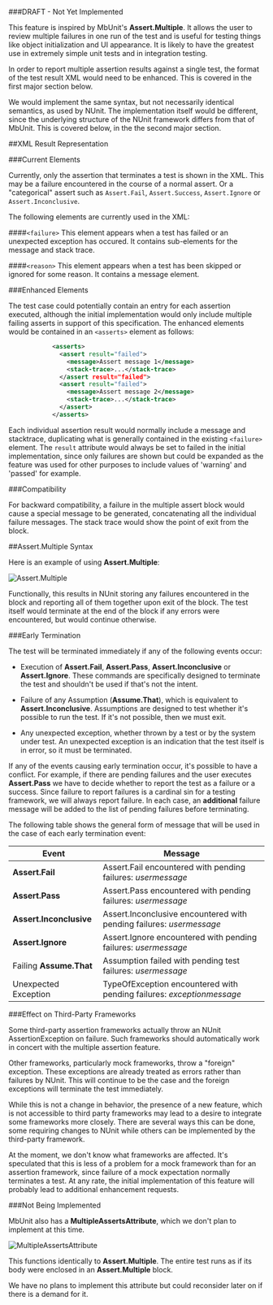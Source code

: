 ###DRAFT - Not Yet Implemented

This feature is inspired by MbUnit's **Assert.Multiple**. It allows the user to review multiple failures in one run of the test and is useful for testing things like object initialization and UI appearance. It is likely to have the greatest use in extremely simple unit tests and in integration testing.

In order to report multiple assertion results against a single test, the format of the test result XML would need to be enhanced. This  is covered in the first major section below.

We would implement the same syntax, but not necessarily identical semantics, as used by NUnit. The implementation itself would be different, since the underlying structure of the NUnit framework differs from that of MbUnit. This is covered below, in the the second major section.

##XML Result Representation

###Current Elements

Currently, only the assertion that terminates a test is shown in the XML. This may be a failure encountered in the course of a normal assert. Or a "categorical" assert such as `Assert.Fail`, `Assert.Success`, `Assert.Ignore` or `Assert.Inconclusive`.

The following elements are currently used in the XML:

####`<failure>`
This element appears when a test has failed or an unexpected exception has occured. It contains sub-elements for the message and stack trace.

####`<reason>`
This element appears when a test has been skipped or ignored for some reason. It contains a message element.

###Enhanced Elements

The test case could potentially contain an entry for each assertion executed, although the initial implementation would only include multiple failing asserts in support of this specification. The enhanced elements would be contained in an `<asserts>` element as follows:

```xml
            <asserts>
              <assert result="failed">
                <message>Assert message 1</message>
                <stack-trace>...</stack-trace>
              </assert result="failed">
              <assert result="failed">
                <message>Assert message 2</message>
                <stack-trace>...</stack-trace>
              </assert>
            </asserts>
```

Each individual assertion result would normally include a message and stacktrace, duplicating what is generally contained in the existing `<failure>` element. The `result` attribute would always be set to failed in the initial implementation, since only failures are shown but could be expanded as the feature was used for other purposes to include values of 'warning' and 'passed' for example.

###Compatibility

For backward compatibility, a failure in the multiple assert block would cause a special message to be generated, concatenating all the individual failure messages. The stack trace would show the point of exit from the block.

##Assert.Multiple Syntax

Here is an example of using **Assert.Multiple**:

![Assert.Multiple](https://cloud.githubusercontent.com/assets/8772586/5229921/014e331e-76e4-11e4-8f94-45a553b75faf.png)

Functionally, this results in NUnit storing any failures encountered in the block and reporting all of them together upon exit of the block. The test itself would terminate at the end of the block if any errors were encountered, but would continue otherwise.

###Early Termination

The test will be terminated immediately if any of the following events occur:

  * Execution of **Assert.Fail**, **Assert.Pass**, **Assert.Inconclusive** or **Assert.Ignore**. These commands are specifically designed to terminate the test and shouldn't be used if that's not the intent.

  * Failure of any Assumption (**Assume.That**), which is equivalent to **Assert.Inconclusive**. Assumptions are designed to test whether it's possible to run the test. If it's not possible, then we must exit.

  * Any unexpected exception, whether thrown by a test or by the system under test. An unexpected exception is an indication that the test itself is in error, so it must be terminated.

If any of  the events causing early termination occur, it's possible to have a conflict. For example, if there are pending failures and the user executes **Assert.Pass** we have to decide whether to report the test as a failure or a success. Since failure to report failures is a cardinal sin for a testing framework, we will always report failure. In each case, an **additional** failure message will be added to the list of pending failures before terminating.

The following table shows the general form of message that will be used in the case of each early termination event:

| Event | Message |
|-------|--------|
| **Assert.Fail**          | Assert.Fail encountered with pending failures: $usermessage$ |
| **Assert.Pass**          | Assert.Pass encountered with pending failures: $usermessage$ |
| **Assert.Inconclusive**  | Assert.Inconclusive encountered with pending failures: $usermessage$ |
| **Assert.Ignore**        | Assert.Ignore encountered with pending failures: $usermessage$ |
| Failing **Assume.That**  | Assumption failed with pending test failures: $usermessage$ |
| Unexpected Exception     | TypeOfException encountered with pending failures: $exceptionmessage$ |

###Effect on Third-Party Frameworks

Some third-party assertion frameworks actually throw an NUnit AssertionException on failure. Such frameworks should automatically work in concert with the multiple assertion feature.

Other frameworks, particularly mock frameworks, throw a "foreign" exception. These exceptions are already treated as errors rather than failures by NUnit. This will continue to be the case and the foreign exceptions will terminate the test immediately.

While this is not a change in behavior, the presence of a new feature, which is not accessible to third party frameworks may lead to a desire to integrate some frameworks more closely. There are several ways this can be done, some requiring changes to NUnit while others can be implemented by the third-party framework.

At the moment, we don't know what frameworks are affected. It's speculated that this is less of a problem for a mock framework than for an assertion framework, since failure of a mock expectation normally terminates a test. At any rate, the initial implementation of this feature will probably lead to additional enhancement requests.

###Not Being Implemented

MbUnit also has a **MultipleAssertsAttribute**, which we don't plan to implement at this time.

![MultipleAssertsAttribute](https://cloud.githubusercontent.com/assets/8772586/5229899/cea342e2-76e3-11e4-9d00-3661971d2b8f.png)

This functions identically to **Assert.Multiple**. The entire test runs as if its body were enclosed in an **Assert.Multiple** block.

We have no plans to implement this attribute but could reconsider later on if there is a demand for it.
